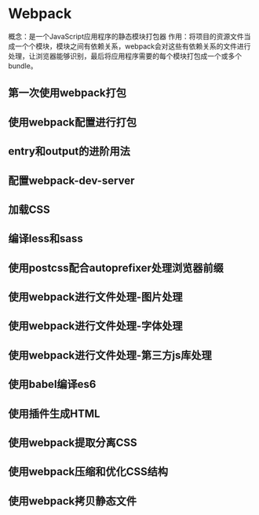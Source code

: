 # Webpack

概念：是一个JavaScript应用程序的静态模块打包器
作用：将项目的资源文件当成一个个模块，模块之间有依赖关系，webpack会对这些有依赖关系的文件进行处理，让浏览器能够识别，最后将应用程序需要的每个模块打包成一个或多个bundle。

## 第一次使用webpack打包

## 使用webpack配置进行打包

## entry和output的进阶用法

## 配置webpack-dev-server

## 加载CSS

## 编译less和sass

## 使用postcss配合autoprefixer处理浏览器前缀

## 使用webpack进行文件处理-图片处理

## 使用webpack进行文件处理-字体处理

## 使用webpack进行文件处理-第三方js库处理

## 使用babel编译es6

## 使用插件生成HTML

## 使用webpack提取分离CSS

## 使用webpack压缩和优化CSS结构

## 使用webpack拷贝静态文件
